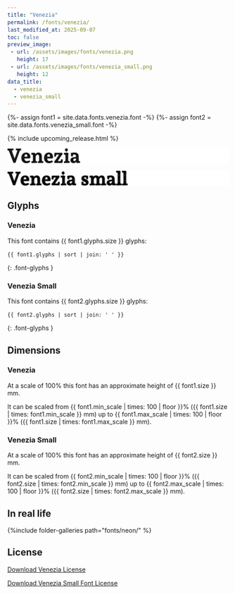 ```yaml
---
title: "Venezia"
permalink: /fonts/venezia/
last_modified_at: 2025-09-07
toc: false
preview_image:
 - url: /assets/images/fonts/venezia.png
   height: 17
 - url: /assets/images/fonts/venezia_small.png
   height: 12
data_title:
  - venezia
  - venezia_small
---
```

{%- assign font1 = site.data.fonts.venezia.font -%}
{%- assign font2 = site.data.fonts.venezia_small.font -%}

{% include upcoming_release.html %}

![Venezia](/assets/images/fonts/venezia.png)

![Venezia Small](/assets/images/fonts/venezia_small.png)

## Glyphs

### Venezia

This font contains  {{ font1.glyphs.size }} glyphs:

```
{{ font1.glyphs | sort | join: ' ' }}
```
{: .font-glyphs }

### Venezia Small

This font contains  {{ font2.glyphs.size }} glyphs:

```
{{ font2.glyphs | sort | join: ' ' }}
```
{: .font-glyphs }

## Dimensions

### Venezia

At a scale of 100% this font has an approximate height of {{ font1.size }} mm. 

It can be scaled from {{ font1.min_scale | times: 100 | floor }}% ({{ font1.size | times: font1.min_scale }} mm)
up to {{ font1.max_scale | times: 100 | floor }}% ({{ font1.size | times: font1.max_scale }} mm).

### Venezia Small

At a scale of 100% this font has an approximate height of {{ font2.size }} mm. 

It can be scaled from {{ font2.min_scale | times: 100 | floor }}% ({{ font2.size | times: font2.min_scale }} mm)
up to {{ font2.max_scale | times: 100 | floor }}% ({{ font2.size | times: font2.max_scale }} mm).

## In real life 

{%include folder-galleries path="fonts/neon/" %}

## License

[Download Venezia License](https://github.com/inkstitch/inkstitch/tree/main/fonts/neon/LICENSE)

[Download Venezia Small Font License](https://github.com/inkstitch/inkstitch/tree/main/fonts/neon_blinking/LICENSE)
